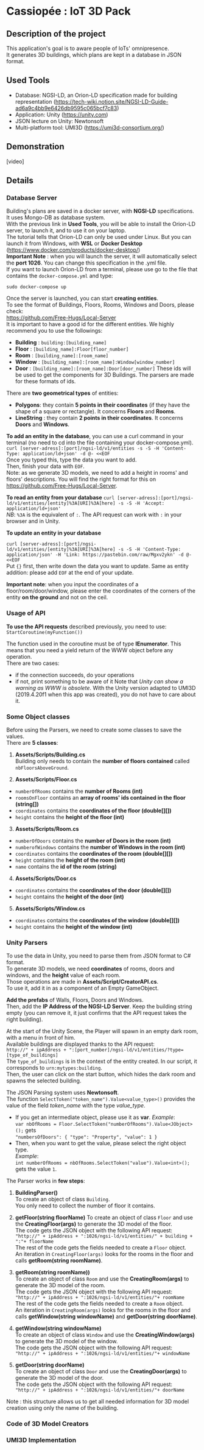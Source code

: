 # Cassiopée : IoT 3D Pack

## Description of the project

This application's goal is to aware people of IoTs' omnipresence.  
It generates 3D buildings, which plans are kept in a database in JSON format.

## Used Tools

* Database: NGSI-LD, an Orion-LD specification made for building representation (https://tech-wiki.notion.site/NGSI-LD-Guide-ad6a9c4bb9e6426db9595c065bcf7c83)
* Application: Unity (https://unity.com)
* JSON lecture on Unity: Newtonsoft
* Multi-platform tool: UMI3D (https://umi3d-consortium.org/)

## Demonstration 

[video]

## Details

### Database Server

Building's plans are saved in a docker server, with **NGSI-LD** specifications. It uses Mongo-DB as database system.  
With the previous link in **Used Tools**, you will be able to install the Orion-LD server, to launch it, and to use it on your laptop.  
The tutorial tells that Orion-LD can only be used under Linux. But you can launch it from Windows, with **WSL** or **Docker Desktop** (https://www.docker.com/products/docker-desktop/)  
**Important Note** : when you will launch the server, it will automatically select the **port 1026**. You can change this specification in the .yml file.  
If you want to launch Orion-LD from a terminal, please use go to the file that contains the ```docker-compose.yml``` and type: 

```sudo docker-compose up```
  
Once the server is launched, you can start **creating entities**.  
To see the format of Buildings, Floors, Rooms, Windows and Doors, please check:  
https://github.com/Free-Hugs/Local-Server  
It is important to have a good id for the different entities. We highly recommend you to use the followings:  
* **Building** : ```building:[building_name]```
* **Floor** : ```[building_name]:Floor[floor_number]```
* **Room** : ```[building_name]:[room_name]```
* **Window** : ```[building_name]:[room_name]:Window[window_number]```
* **Door** : ```[building_name]:[room_name]:Door[door_number]```
These ids will be used to get the components for 3D Buildings. The parsers are made for these formats of ids.

There are **two geometrical types** of entities:  
* **Polygons**: they contain **5 points in their coordinates** (if they have the shape of a square or rectangle). It concerns **Floors** and **Rooms**.  
* **LineString** : they contain **2 points in their coordinates**. It concerns **Doors** and **Windows**.  

**To add an entity in the database**, you can use a curl command in your terminal (no need to cd into the file containing your docker-compose.yml).  
```curl [server-adress]:[port]/ngsi-ld/v1/entities -s -S -H 'Content-Type: application/ld+json' -d @- <<EOF```  
Once you typed this, type the data you want to add.  
Then, finish your data with ```EOF```.  
Note: as we generate 3D models, we need to add a height in rooms' and floors' descriptions. You will find the right format for this on https://github.com/Free-Hugs/Local-Server.  

**To read an entity from your database**
```curl [server-adress]:[port]/ngsi-ld/v1/entities/[entity]%3A[URI]%3A[here] -s -S -H 'Accept: application/ld+json'```  
*NB*: ```%3A``` is the equivalent of ```:```. The API request can work with ```:``` in your browser and in Unity.

**To update an entity in your database**

```curl [server-adress]:[port]/ngsi-ld/v1/entities/[entity]%3A[URI]%3A[here] -s -S -H 'Content-Type: application/json' -H 'Link: https://pastebin.com/raw/Mgxv2ykn' -d @- <<EOF```  
Put ```{}``` first, then write down the data you want to update. 
Same as entity addition: please add ```EOF``` at the end of your update.  

**Important note**: when you input the coordinates of a floor/room/door/window, please enter the coordinates of the corners of the entity **on the ground** and not on the ceil.  

### Usage of API

**To use the API requests** described previously, you need to use:
```StartCoroutine(myFunction())```

The function used in the coroutine must be of type **IEnumerator**. This means that you need a yield return of the WWW object before any operation.  
There are two cases:  
* if the connection succeeds, do your operations
* if not, print something to be aware of it
Note that *Unity can show a warning as WWW is obsolete*. With the Unity version adapted to UMI3D (2019.4.20f1 when this app was created), you do not have to care about it.

### Some Object classes

Before using the Parsers, we need to create some classes to save the values.  
There are **5 classes**:  

1. **Assets/Scripts/Building.cs**  
Building only needs to contain the **number of floors contained** called ```nbFloorsAboveGround```.  

2. **Assets/Scripts/Floor.cs**  
* ```numberOfRooms``` contains the **number of Rooms (int)**  
* ```roomsOnFloor``` contains an **array of rooms' ids contained in the floor (string[])**  
* ```coordinates``` contains the **coordinates of the floor (double[][])**  
* ```height``` contains the **height of the floor (int)**  

3. **Assets/Scripts/Room.cs**  
* ```numberOfDoors``` contains the **number of Doors in the room (int)**  
* ```numberofWindows``` contains the **number of Windows in the room (int)**  
* ```coordinates``` contains the **coordinates of the room (double[][])**  
* ```height``` contains the **height of the room (int)**  
* ```name``` contains the **id of the room (string)**  

4. **Assets/Scripts/Door.cs**  
* ```coordinates``` contains the **coordinates of the door (double[][])**  
* ```height``` contains the **height of the door (int)**  

5. **Assets/Scripts/Window.cs**  
* ```coordinates``` contains the **coordinates of the window (double[][])**
* ```height``` contains the **height of the window (int)**

### Unity Parsers

To use the data in Unity, you need to parse them from JSON format to C# format.  
To generate 3D models, we need **coordinates** of rooms, doors and windows, and the **height** value of each room.  
Those operations are made in **Assets/Script/CreatorAPI.cs**.  
To use it, add it in as a component of an Empty GameObject.

**Add the prefabs** of Walls, Floors, Doors and Windows.  
Then, add the **IP Address of the NGSI-LD Server**. Keep the building string empty (you can remove it, it just confirms that the API request takes the right building).  

At the start of the Unity Scene, the Player will spawn in an empty dark room, with a menu in front of him.  
Available buildings are displayed thanks to the API request:  
```http://" + ipAddress + ":[port_number]/ngsi-ld/v1/entities/?type=[type_of_buildings]```  
The ```type_of_buildings``` is in the context of the entity created. In our script, it corresponds to ```urn:mytypes:building```.  
Then, the user can click on the start button, which hides the dark room and spawns the selected building.  

The JSON Parsing system uses **Newtonsoft**.  
The function ```SelectToken("token_name").Value<value_type>()``` provides the value of the field *token_name* with the type *value_type*.  
* If you get an intermediate object, please use it as **var**.
*Example*:  
```var nbOfRooms = Floor.SelectToken("numberOfRooms").Value<JObject>();``` gets  
```"numbersOfDoors": { "type": "Property", "value": 1 }```  
* Then, when you want to get the value, please select the right object type.  
*Example*:  
```int numberOfRooms = nbOfRooms.SelectToken("value").Value<int>();``` gets the value ```1```.  

The Parser works in **few steps**:  
1. **BuildingParser()**  
To create an object of class ```Building```.  
You only need to collect the number of floor it contains.  

2. **getFloor(string floorName)**
To create an object of class ```Floor``` and use the **CreatingFloor(args)** to generate the 3D model of the floor.  
The code gets the JSON object with the following API request:  
```"http://" + ipAddress + ":1026/ngsi-ld/v1/entities/" + building + ":"+ floorName```  
The rest of the code gets the fields needed to create a ```Floor``` object.  
An iteration in ```CreatingFloor(args)``` looks for the rooms in the floor and calls **getRoom(string roomName)**.  

3. **getRoom(string roomName))**  
To create an object of class ```Room``` and use the **CreatingRoom(args)** to generate the 3D model of the room.  
The code gets the JSON object with the following API request:  
```"http://" + ipAddress + ":1026/ngsi-ld/v1/entities/"+ roomName```  
The rest of the code gets the fields needed to create a ```Room``` object.  
An iteration in ```CreatingRoom(args)``` looks for the rooms in the floor and calls **getWindow(string windowName)** and **getDoor(string doorName)**.  

4. **getWindow(string windowName)**  
To create an object of class ```Window``` and use the **CreatingWindow(args)** to generate the 3D model of the window.  
The code gets the JSON object with the following API request:  
```"http://" + ipAddress + ":1026/ngsi-ld/v1/entities/"+ windowName```  

5. **getDoor(string doorName)**  
To create an object of class ```Door``` and use the **CreatingDoor(args)** to generate the 3D model of the door.  
The code gets the JSON object with the following API request:  
```"http://" + ipAddress + ":1026/ngsi-ld/v1/entities/"+ doorName```  

Note : this structure allows us to get all needed information for 3D model creation using only the name of the building.  

### Code of 3D Model Creators  

### UMI3D Implementation